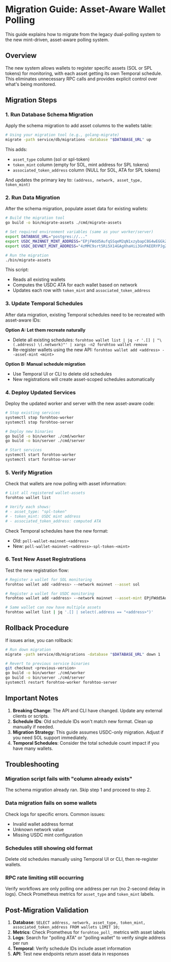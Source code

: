 # Migration Guide: Asset-Aware Wallet Polling

This guide explains how to migrate from the legacy dual-polling system to the new mint-driven, asset-aware polling system.

## Overview

The new system allows wallets to register specific assets (SOL or SPL tokens) for monitoring, with each asset getting its own Temporal schedule. This eliminates unnecessary RPC calls and provides explicit control over what's being monitored.

## Migration Steps

### 1. Run Database Schema Migration

Apply the schema migration to add asset columns to the wallets table:

```bash
# Using your migration tool (e.g., golang-migrate)
migrate -path service/db/migrations -database "$DATABASE_URL" up
```

This adds:
- `asset_type` column (sol or spl-token)
- `token_mint` column (empty for SOL, mint address for SPL tokens)
- `associated_token_address` column (NULL for SOL, ATA for SPL tokens)

And updates the primary key to: `(address, network, asset_type, token_mint)`

### 2. Run Data Migration

After the schema migration, populate asset data for existing wallets:

```bash
# Build the migration tool
go build -o bin/migrate-assets ./cmd/migrate-assets

# Set required environment variables (same as your worker/server)
export DATABASE_URL="postgres://..."
export USDC_MAINNET_MINT_ADDRESS="EPjFWdd5AufqSSqeM2qN1xzybapC8G4wEGGkZwyTDt1v"
export USDC_DEVNET_MINT_ADDRESS="4zMMC9srt5Ri5X14GAgXhaHii3GnPAEERYPJgZJDncDU"

# Run the migration
./bin/migrate-assets
```

This script:
- Reads all existing wallets
- Computes the USDC ATA for each wallet based on network
- Updates each row with `token_mint` and `associated_token_address`

### 3. Update Temporal Schedules

After data migration, existing Temporal schedules need to be recreated with asset-aware IDs:

**Option A: Let them recreate naturally**
- Delete all existing schedules: `forohtoo wallet list | jq -r '.[] | "\(.address) \(.network)"' | xargs -n2 forohtoo wallet remove`
- Re-register wallets using the new API: `forohtoo wallet add <address> --asset-mint <mint>`

**Option B: Manual schedule migration**
- Use Temporal UI or CLI to delete old schedules
- New registrations will create asset-scoped schedules automatically

### 4. Deploy Updated Services

Deploy the updated worker and server with the new asset-aware code:

```bash
# Stop existing services
systemctl stop forohtoo-worker
systemctl stop forohtoo-server

# Deploy new binaries
go build -o bin/worker ./cmd/worker
go build -o bin/server ./cmd/server

# Start services
systemctl start forohtoo-worker
systemctl start forohtoo-server
```

### 5. Verify Migration

Check that wallets are now polling with asset information:

```bash
# List all registered wallet-assets
forohtoo wallet list

# Verify each shows:
# - asset_type: "spl-token"
# - token_mint: USDC mint address
# - associated_token_address: computed ATA
```

Check Temporal schedules have the new format:
- Old: `poll-wallet-mainnet-<address>`
- New: `poll-wallet-mainnet-<address>-spl-token-<mint>`

### 6. Test New Asset Registrations

Test the new registration flow:

```bash
# Register a wallet for SOL monitoring
forohtoo wallet add <address> --network mainnet --asset sol

# Register a wallet for USDC monitoring
forohtoo wallet add <address> --network mainnet --asset-mint EPjFWdd5AufqSSqeM2qN1xzybapC8G4wEGGkZwyTDt1v

# Same wallet can now have multiple assets
forohtoo wallet list | jq '.[] | select(.address == "<address>")'
```

## Rollback Procedure

If issues arise, you can rollback:

```bash
# Run down migration
migrate -path service/db/migrations -database "$DATABASE_URL" down 1

# Revert to previous service binaries
git checkout <previous-version>
go build -o bin/worker ./cmd/worker
go build -o bin/server ./cmd/server
systemctl restart forohtoo-worker forohtoo-server
```

## Important Notes

1. **Breaking Change**: The API and CLI have changed. Update any external clients or scripts.
2. **Schedule IDs**: Old schedule IDs won't match new format. Clean up manually if needed.
3. **Migration Strategy**: This guide assumes USDC-only migration. Adjust if you need SOL support immediately.
4. **Temporal Schedules**: Consider the total schedule count impact if you have many wallets.

## Troubleshooting

### Migration script fails with "column already exists"

The schema migration already ran. Skip step 1 and proceed to step 2.

### Data migration fails on some wallets

Check logs for specific errors. Common issues:
- Invalid wallet address format
- Unknown network value
- Missing USDC mint configuration

### Schedules still showing old format

Delete old schedules manually using Temporal UI or CLI, then re-register wallets.

### RPC rate limiting still occurring

Verify workflows are only polling one address per run (no 2-second delay in logs).
Check Prometheus metrics for `asset_type` and `token_mint` labels.

## Post-Migration Validation

1. **Database**: `SELECT address, network, asset_type, token_mint, associated_token_address FROM wallets LIMIT 10;`
2. **Metrics**: Check Prometheus for `forohtoo_poll_` metrics with asset labels
3. **Logs**: Search for "polling ATA" or "polling wallet" to verify single address per run
4. **Temporal**: Verify schedule IDs include asset information
5. **API**: Test new endpoints return asset data in responses
